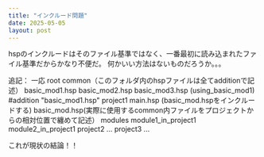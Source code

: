 ```yaml
---
title: "インクルード問題"
date: 2025-05-05
layout: post
---
```


hspのインクルードはそのファイル基準ではなく、一番最初に読み込まれたファイル基準だからかなり不便だ。
何かいい方法はないものだろうか。。。

追記：
  一応
    root
    common（このフォルダ内のhspファイルは全てadditionで記述）
      basic_mod1.hsp
      basic_mod2.hsp
      basic_mod3.hsp (using_basic_mod1)　#addition "basic_mod1.hsp"
    project1
      main.hsp (basic_mod.hspをインクルードする)
      basic_mod.hsp(実際に使用するcommon内ファイルをプロジェクトからの相対位置で纏めて記述）
      modules
        module1_in_project1
        module2_in_project1
    project2
      ...
    project3
      ...

これが現状の結論！！
